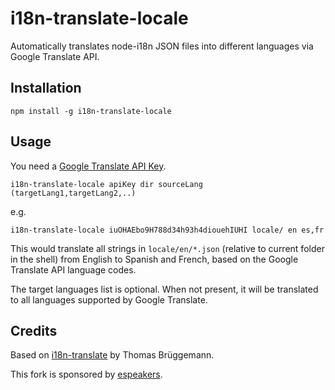 # i18n-translate-locale

Automatically translates node-i18n JSON files into different languages via Google Translate API.

## Installation

```
npm install -g i18n-translate-locale
```

## Usage

You need a [Google Translate API Key](https://cloud.google.com/translate/).

```
i18n-translate-locale apiKey dir sourceLang (targetLang1,targetLang2,..)
```

e.g.

```
i18n-translate-locale iuOHAEbo9H788d34h93h4diouehIUHI locale/ en es,fr
```

This would translate all strings in `locale/en/*.json` (relative to current folder in the shell) from English to Spanish and French, based on the Google Translate API language codes.

The target languages list is optional. When not present, it will be translated to all languages supported by Google Translate.

## Credits

Based on [i18n-translate](https://github.com/thomasbrueggemann/i18n-translate) by Thomas Brüggemann.

This fork is sponsored by [espeakers](http://www.espeakers.com).

